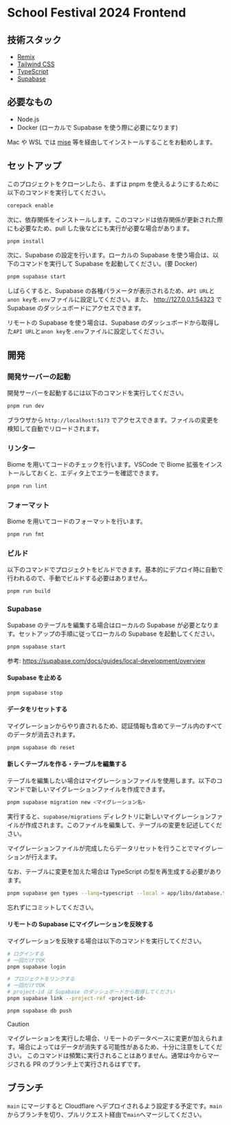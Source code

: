 # School Festival 2024 Frontend

## 技術スタック

- [Remix](https://remix.run/docs)
- [Tailwind CSS](https://tailwindcss.com/docs)
- [TypeScript](https://www.typescriptlang.org/docs/)
- [Supabase](https://supabase.com/docs)

## 必要なもの

- Node.js
- Docker (ローカルで Supabase を使う際に必要になります)

Mac や WSL では [mise](https://mise.jdx.dev/getting-started.html) 等を経由してインストールすることをお勧めします。

## セットアップ

このプロジェクトをクローンしたら、まずは pnpm を使えるようにするために以下のコマンドを実行してください。

```sh
corepack enable
```

次に、依存関係をインストールします。このコマンドは依存関係が更新された際にも必要なため、pull した後などにも実行が必要な場合があります。

```sh
pnpm install
```

次に、Supabase の設定を行います。ローカルの Supabase を使う場合は、以下のコマンドを実行して Supabase を起動してください。(要 Docker)

```sh
pnpm supabase start
```

しばらくすると、Supabase の各種パラメータが表示されるため、`API URL`と`anon key`を`.env`ファイルに設定してください。また、 http://127.0.0.1:54323 で Supabase のダッシュボードにアクセスできます。

リモートの Supabase を使う場合は、Supabase のダッシュボードから取得した`API URL`と`anon key`を`.env`ファイルに設定してください。

## 開発

### 開発サーバーの起動

開発サーバーを起動するには以下のコマンドを実行してください。

```sh
pnpm run dev
```

ブラウザから `http://localhost:5173` でアクセスできます。ファイルの変更を検知して自動でリロードされます。

### リンター

Biome を用いてコードのチェックを行います。VSCode で Biome 拡張をインストールしておくと、エディタ上でエラーを確認できます。

```sh
pnpm run lint
```

### フォーマット

Biome を用いてコードのフォーマットを行います。

```sh
pnpm run fmt
```

### ビルド

以下のコマンドでプロジェクトをビルドできます。基本的にデプロイ時に自動で行われるので、手動でビルドする必要はありません。

```sh
pnpm run build
```

### Supabase

Supabase のテーブルを編集する場合はローカルの Supabase が必要となります。セットアップの手順に従ってローカルの Supabase を起動してください。

```sh
pnpm supabase start
```

参考: https://supabase.com/docs/guides/local-development/overview

#### Supabase を止める

```sh
pnpm supabase stop
```

#### データをリセットする

マイグレーションからやり直されるため、認証情報も含めてテーブル内のすべてのデータが消去されます。

```sh
pnpm supabase db reset
```

#### 新しくテーブルを作る・テーブルを編集する

テーブルを編集したい場合はマイグレーションファイルを使用します。以下のコマンドで新しいマイグレーションファイルを作成できます。

```sh
pnpm supabase migration new <マイグレーション名>
```

実行すると、`supabase/migrations` ディレクトリに新しいマイグレーションファイルが作成されます。このファイルを編集して、テーブルの変更を記述してください。

マイグレーションファイルが完成したらデータリセットを行うことでマイグレーションが行えます。

なお、テーブルに変更を加えた場合は TypeScript の型を再生成する必要があります。

```sh
pnpm supabase gen types --lang=typescript --local > app/libs/database.ts
```

忘れずにコミットしてください。

#### リモートの Supabase にマイグレーションを反映する

マイグレーションを反映する場合は以下のコマンドを実行してください。

```sh
# ログインする
# 一回だけでOK
pnpm supabase login

# プロジェクトをリンクする
# 一回だけでOK
# project-id は Supabase のダッシュボードから取得してください
pnpm supabase link --project-ref <project-id>

pnpm supabase db push
```

> [!CAUTION]
> マイグレーションを実行した場合、リモートのデータベースに変更が加えられます。場合によってはデータが消失する可能性があるため、十分に注意をしてください。
> このコマンドは頻繁に実行されることはありません。通常は今からマージされる PR のブランチ上で実行されるはずです。

## ブランチ

`main` にマージすると Cloudflare へデプロイされるよう設定する予定です。`main` からブランチを切り、プルリクエスト経由で`main`へマージしてください。
